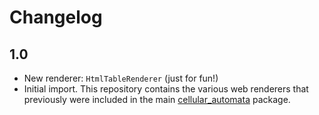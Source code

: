 # Changelog

## 1.0

- New renderer: `HtmlTableRenderer` (just for fun!)
- Initial import. This repository contains the various web renderers that previously were included in the main [cellular_automata](https://pub.dartlang.org/packages/cellular_automata) package.